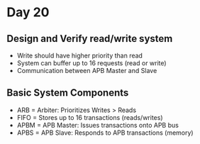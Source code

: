 # Day 20

## Design and Verify read/write system
- Write should have higher priority than read
- System can buffer up to 16 requests (read or write)
- Communication between APB Master and Slave

## Basic System Components
- ARB = Arbiter: Prioritizes Writes > Reads
- FIFO = Stores up to 16 transactions (reads/writes)
- APBM = APB Master: Issues transactions onto APB bus
- APBS = APB Slave: Responds to APB transactions (memory)